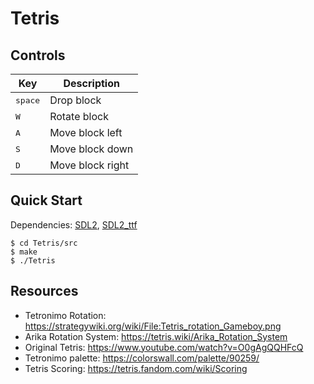 # Tetris

## Controls
| Key                 | Description            |
| ------------------- | ---------------------- |
| <kbd>space</kbd>    | Drop block             |
| <kbd>W</kbd>        | Rotate block           |
| <kbd>A</kbd>        | Move block left        |
| <kbd>S</kbd>        | Move block down        |
| <kbd>D</kbd>        | Move block right       |

## Quick Start

Dependencies: [SDL2], [SDL2_ttf]
```console
$ cd Tetris/src
$ make
$ ./Tetris
```

## Resources
- Tetronimo Rotation: https://strategywiki.org/wiki/File:Tetris_rotation_Gameboy.png
- Arika Rotation System: https://tetris.wiki/Arika_Rotation_System
- Original Tetris: https://www.youtube.com/watch?v=O0gAgQQHFcQ
- Tetronimo palette: https://colorswall.com/palette/90259/
- Tetris Scoring: https://tetris.fandom.com/wiki/Scoring

[SDL2]: https://www.libsdl.org/
[SDL2_ttf]: https://wiki.libsdl.org/SDL_ttf/FrontPage
